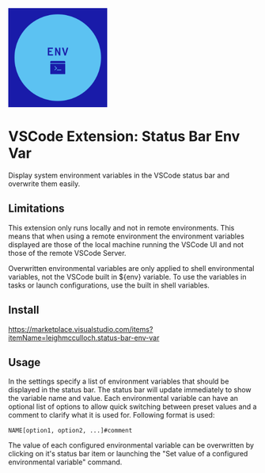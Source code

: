 <img src="./resources/icon.png" width="200" />

# VSCode Extension: Status Bar Env Var

Display system environment variables in the VSCode status bar and overwrite them easily.

## Limitations

This extension only runs locally and not in remote environments. This means that when using a remote environment the environment variables displayed are those of the local machine running the VSCode UI and not those of the remote VSCode Server.

Overwritten environmental variables are only applied to shell environmental variables, not the VSCode built in ${env} variable.
To use the variables in tasks or launch configurations, use the built in shell variables.

## Install

https://marketplace.visualstudio.com/items?itemName=leighmcculloch.status-bar-env-var

## Usage

In the settings specify a list of environment variables that should be displayed in the status bar. The status bar will update immediately to show the variable name and value.
Each environmental variable can have an optional list of options to allow quick switching between preset values and a comment to clarify what it is used for. Following format is used:

```
NAME[option1, option2, ...]#comment
```

The value of each configured environmental variable can be overwritten by clicking on it's status bar item or launching the "Set value of a configured environmental variable" command.

